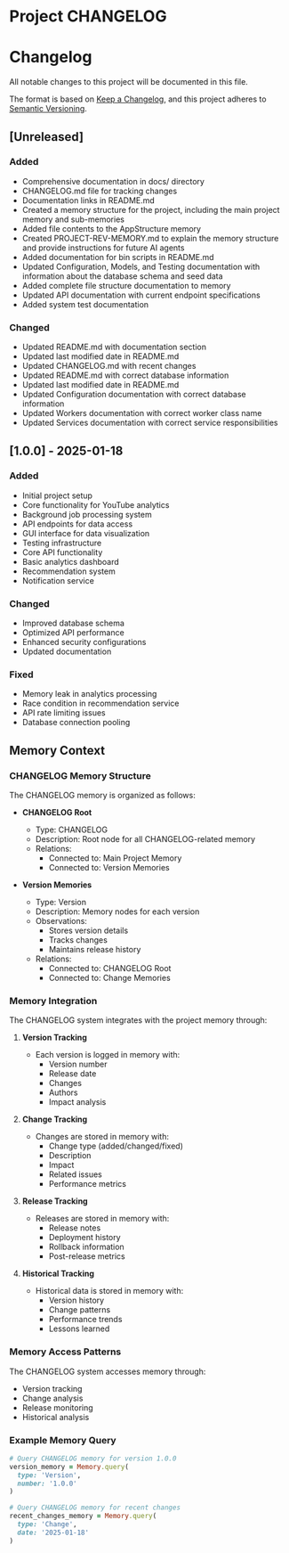 # Project CHANGELOG

# Changelog

All notable changes to this project will be documented in this file.

The format is based on [Keep a Changelog](https://keepachangelog.com/en/1.0.0/),
and this project adheres to [Semantic Versioning](https://semver.org/spec/v2.0.0.html).

## [Unreleased]

### Added
- Comprehensive documentation in docs/ directory
- CHANGELOG.md file for tracking changes
- Documentation links in README.md
- Created a memory structure for the project, including the main project memory and sub-memories
- Added file contents to the AppStructure memory
- Created PROJECT-REV-MEMORY.md to explain the memory structure and provide instructions for future AI agents
- Added documentation for bin scripts in README.md
- Updated Configuration, Models, and Testing documentation with information about the database schema and seed data
- Added complete file structure documentation to memory
- Updated API documentation with current endpoint specifications
- Added system test documentation

### Changed
- Updated README.md with documentation section
- Updated last modified date in README.md
- Updated CHANGELOG.md with recent changes
- Updated README.md with correct database information
- Updated last modified date in README.md
- Updated Configuration documentation with correct database information
- Updated Workers documentation with correct worker class name
- Updated Services documentation with correct service responsibilities


## [1.0.0] - 2025-01-18
### Added
- Initial project setup
- Core functionality for YouTube analytics
- Background job processing system
- API endpoints for data access
- GUI interface for data visualization
- Testing infrastructure
- Core API functionality
- Basic analytics dashboard
- Recommendation system
- Notification service

### Changed
- Improved database schema
- Optimized API performance
- Enhanced security configurations
- Updated documentation

### Fixed
- Memory leak in analytics processing
- Race condition in recommendation service
- API rate limiting issues
- Database connection pooling

## Memory Context

### CHANGELOG Memory Structure
The CHANGELOG memory is organized as follows:

- **CHANGELOG Root**
  - Type: CHANGELOG
  - Description: Root node for all CHANGELOG-related memory
  - Relations:
    - Connected to: Main Project Memory
    - Connected to: Version Memories

- **Version Memories**
  - Type: Version
  - Description: Memory nodes for each version
  - Observations:
    - Stores version details
    - Tracks changes
    - Maintains release history
  - Relations:
    - Connected to: CHANGELOG Root
    - Connected to: Change Memories

### Memory Integration
The CHANGELOG system integrates with the project memory through:

1. **Version Tracking**
   - Each version is logged in memory with:
     - Version number
     - Release date
     - Changes
     - Authors
     - Impact analysis

2. **Change Tracking**
   - Changes are stored in memory with:
     - Change type (added/changed/fixed)
     - Description
     - Impact
     - Related issues
     - Performance metrics

3. **Release Tracking**
   - Releases are stored in memory with:
     - Release notes
     - Deployment history
     - Rollback information
     - Post-release metrics

4. **Historical Tracking**
   - Historical data is stored in memory with:
     - Version history
     - Change patterns
     - Performance trends
     - Lessons learned

### Memory Access Patterns
The CHANGELOG system accesses memory through:
- Version tracking
- Change analysis
- Release monitoring
- Historical analysis

### Example Memory Query
```ruby
# Query CHANGELOG memory for version 1.0.0
version_memory = Memory.query(
  type: 'Version',
  number: '1.0.0'
)

# Query CHANGELOG memory for recent changes
recent_changes_memory = Memory.query(
  type: 'Change',
  date: '2025-01-18'
)